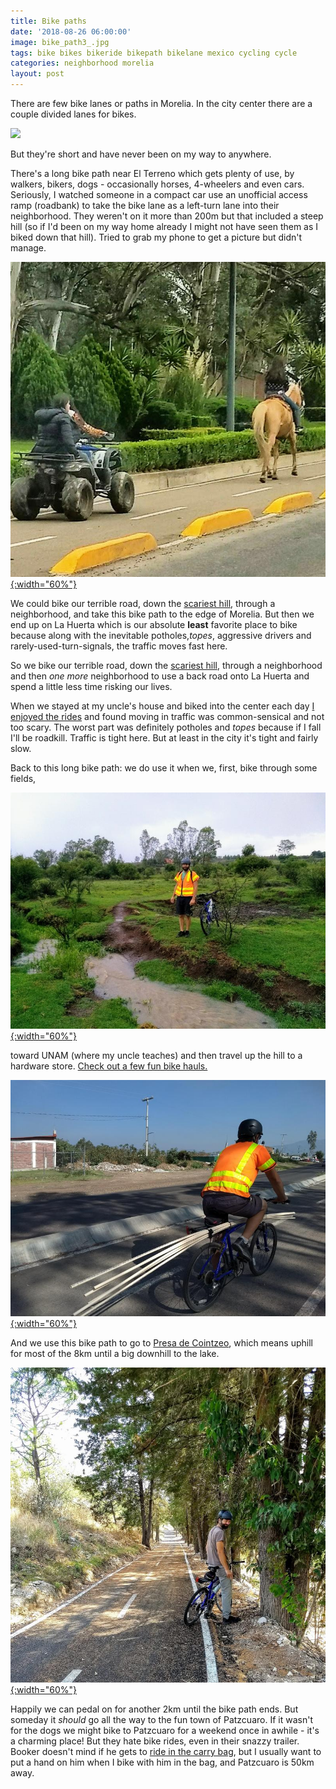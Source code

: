 ```yaml
---
title: Bike paths
date: '2018-08-26 06:00:00'
image: bike_path3_.jpg
tags: bike bikes bikeride bikepath bikelane mexico cycling cycle
categories: neighborhood morelia
layout: post
---
```


There are few bike lanes or paths in Morelia. In the city center there are a couple divided lanes for bikes.

![](https://revistabusqueda.com.mx/wp-content/uploads/2018/03/3919ef19-582a-4322-b29e-2ea7188a1bea-532x445.jpeg)

But they're short and have never been on my way to anywhere.

There's a long bike path near El Terreno which gets plenty of use, by walkers, bikers, dogs - occasionally horses, 4-wheelers and even cars. Seriously, I watched someone in a compact car use an unofficial access ramp (roadbank) to take the bike lane as a left-turn lane into their neighborhood. They weren't on it more than 200m but that included a steep hill (so if I'd been on my way home already I might not have seen them as I biked down that hill). Tried to grab my phone to get a picture but didn't manage.

[![](/images/bike_path_.jpg){:width="60%"}](/images/bike_path.jpg)

We could bike our terrible road, down the [scariest hill](http://reverdecer.annalisagross.com/2018/09/01/la-colina-de-la-muerte/), through a neighborhood, and take this bike path to the edge of Morelia. But then we end up on La Huerta which is our absolute **least** favorite place to bike because along with the inevitable potholes,*topes*, aggressive drivers and rarely-used-turn-signals, the traffic moves fast here.

So we bike our terrible road, down the [scariest hill](http://reverdecer.annalisagross.com/2018/09/01/la-colina-de-la-muerte/), through a neighborhood and then *one more* neighborhood to use a back road onto La Huerta and spend a little less time risking our lives.

When we stayed at my uncle's house and biked into the center each day [I enjoyed the rides](http://www.annalisagross.com/home/andar-en-bici-en-morelia) and found moving in traffic was common-sensical and not too scary. The worst part was definitely potholes and *topes* because if I fall I'll be roadkill. Traffic is tight here. But at least in the city it's tight and fairly slow.

Back to this long bike path: we do use it when we, first, bike through some fields,

[![](/images/rainy_ride_.jpg){:width="60%"}](/images/rainy_ride.jpg)

toward UNAM (where my uncle teaches) and then travel up the hill to a hardware store. [Check out a few fun bike hauls.](http://localhost:4000/2018/08/23/beasts-and-bikes-of-burden/)

[![](/images/pvcbike_.jpg){:width="60%"}](/images/pvcbike.jpg)

And we use this bike path to go to [Presa de Cointzeo](http://reverdecer.annalisagross.com/2018/08/30/presa-de-cointzio/), which means uphill for most of the 8km until a big downhill to the lake.

[![](/images/bike_path2_.jpg){:width="60%"}](/images/bike_path2.jpg)

Happily we can pedal on for another 2km until the bike path ends. But someday it *should* go all the way to the fun town of Patzcuaro. If it wasn't for the dogs we might bike to Patzcuaro for a weekend once in awhile - it's a charming place! But they hate bike rides, even in their snazzy trailer. Booker doesn't mind if he gets to [ride in the carry bag](https://reverdecer.annalisagross.com/2018/08/13/how-to-hike-with-old-dogs/), but I usually want to put a hand on him when I bike with him in the bag, and Patzcuaro is 50km away.